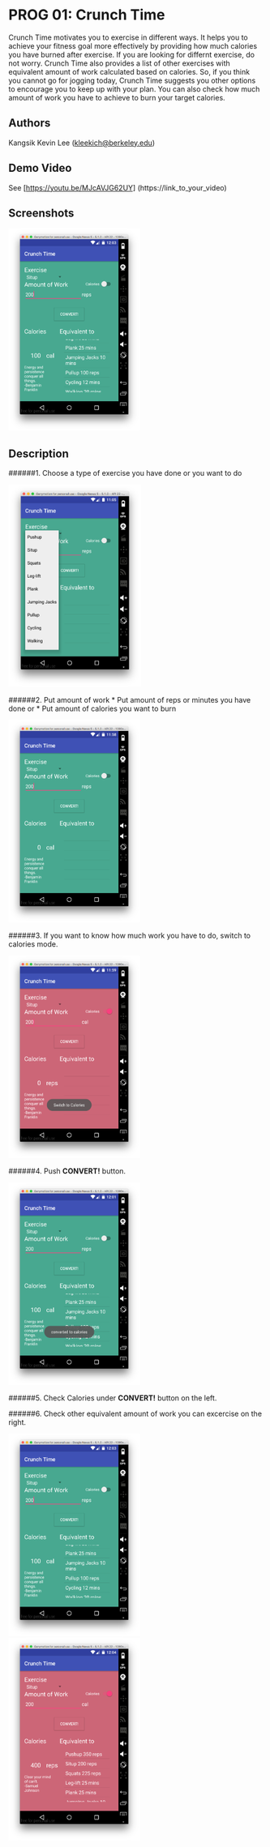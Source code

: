 # PROG 01: Crunch Time

Crunch Time motivates you to exercise in different ways. It helps you to achieve your fitness goal more effectively by providing how much calories you have burned after exercise. If you are looking for differnt exercise, do not worry. Crunch Time also provides a list of other exercises with equivalent amount of work calculated based on calories. So, if you think you cannot go for jogging today, Crunch Time suggests you other options to encourage you to keep up with your plan. You can also check how much amount of work you have to achieve to burn your target calories.

## Authors

Kangsik Kevin Lee ([kleekich@berkeley.edu](mailto:your_email@berkeley.edu))

## Demo Video

See [https://youtu.be/MJcAVJG62UY] (https://link_to_your_video)

## Screenshots

<img src="screenshots/output1.png" height="400" alt="Screenshot"/>

## Description

######1. Choose a type of exercise you have done or you want to do

<img src="screenshots/dropdown.png" height="400" alt="Screenshot"/>

######2. Put amount of work
    * Put amount of reps or minutes you have done or
    * Put amount of calories you want to burn

<img src="screenshots/input.png" height="400" alt="Screenshot"/>

######3. If you want to know how much work you have to do, switch to calories mode. 

<img src="screenshots/switch.png" height="400" alt="Screenshot"/>

######4. Push **CONVERT!** button.

<img src="screenshots/convert.png" height="400" alt="Screenshot"/>

######5. Check Calories under **CONVERT!** button on the left. 

######6. Check other equivalent amount of work you can excercise on the right.

<img src="screenshots/output1.png" height="400" alt="Screenshot"/>
<img src="screenshots/output2.png" height="400" alt="Screenshot"/>
